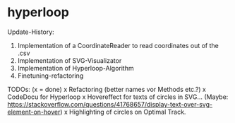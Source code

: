# hyperloop

Update-History:
1. Implementation of a CoordinateReader to read coordinates out of  the .csv
2. Implementation of SVG-Visualizator
3. Implementation of Hyperloop-Algorithm
4. Finetuning-refactoring


TODOs: (x = done)
x Refactoring (better names vor Methods etc.?)
x CodeDocu for Hyperloop
x Hovereffect for texts of circles in SVG... (Maybe: https://stackoverflow.com/questions/41768657/display-text-over-svg-element-on-hover)
x Highlighting of circles on Optimal Track.
